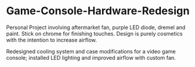 # Game-Console-Hardware-Redesign
Personal Project involving aftermarket fan, purple LED diode, dremel and paint. Stick on chrome for finishing touches. Design is purely cosmetics with the intention to increase airflow.

Redesigned cooling system and case modifications for a video game console; installed LED lighting
and improved airflow with custom fan.
